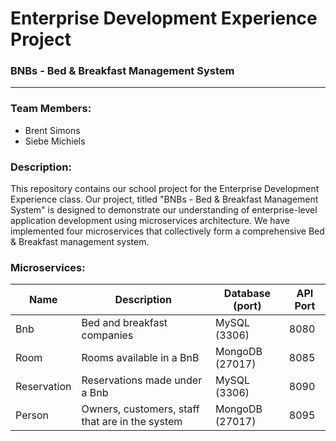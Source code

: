 # Enterprise Development Experience Project

### BNBs - Bed & Breakfast Management System

---

### Team Members:

- Brent Simons
- Siebe Michiels

### Description:

This repository contains our school project for the Enterprise Development Experience class. Our project, titled "BNBs - Bed & Breakfast Management System" is designed to demonstrate our understanding of enterprise-level application development using microservices architecture. We have implemented four microservices that collectively form a comprehensive Bed & Breakfast management system.

### Microservices:

| Name        | Description                                     | Database (port) | API Port |
| ----------- | ----------------------------------------------- | --------------- | -------- |
| Bnb         | Bed and breakfast companies                     | MySQL (3306)    | 8080     |
| Room        | Rooms available in a BnB                        | MongoDB (27017) | 8085     |
| Reservation | Reservations made under a Bnb                   | MySQL (3306)    | 8090     |
| Person      | Owners, customers, staff that are in the system | MongoDB (27017) | 8095     |
